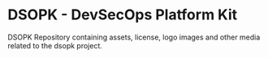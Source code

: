 # DSOPK - DevSecOps Platform Kit

DSOPK Repository containing assets, license, logo images and other media related to the dsopk project.
